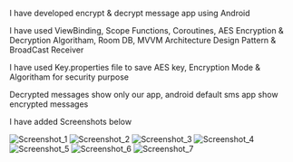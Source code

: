I have developed encrypt & decrypt message app using Android

I have used ViewBinding, Scope Functions, Coroutines, AES Encryption & Decryption Algoritham, Room DB, MVVM Architecture Design Pattern & BroadCast Receiver

I have used Key.properties file to save AES key, Encryption Mode & Algoritham for security purpose

Decrypted messages show only our app, android default sms app show encrypted messages

I have added Screenshots below

![Screenshot_1](https://github.com/RajendiraPrasath/sciflare_interview/assets/56393204/9514d368-6665-4e7a-b64e-f3023d257323)
![Screenshot_2](https://github.com/RajendiraPrasath/sciflare_interview/assets/56393204/4af3e226-b008-4377-890f-3c2b3fcdebc8)
![Screenshot_3](https://github.com/RajendiraPrasath/sciflare_interview/assets/56393204/c7f169bf-2378-4710-9687-3bd54fae24fc)
![Screenshot_4](https://github.com/RajendiraPrasath/sciflare_interview/assets/56393204/8218a8c7-db85-45fa-86bf-eaffaa299298)
![Screenshot_5](https://github.com/RajendiraPrasath/sciflare_interview/assets/56393204/e3f0d153-f981-4e20-bc5e-f45b58b92d62)
![Screenshot_6](https://github.com/RajendiraPrasath/sciflare_interview/assets/56393204/11366512-5462-4c53-bb13-4bf8a5706ee7)
![Screenshot_7](https://github.com/RajendiraPrasath/sciflare_interview/assets/56393204/5b6f2ed5-1e2a-45a5-b5aa-7d373f46224f)
